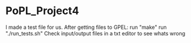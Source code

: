# PoPL_Project4
I made a test file for us. After getting files to GPEL:
run "make"
run "./run_tests.sh"
Check input/output files in a txt editor to see whats wrong
